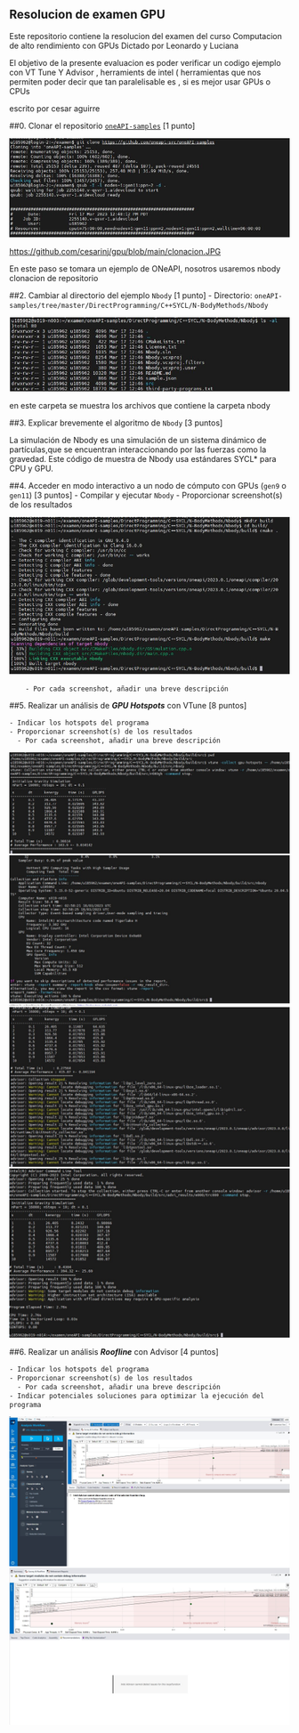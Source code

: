 
## Resolucion de examen  GPU
Este repositorio contiene la resolucion del examen del curso Computacion de alto rendimiento con GPUs 
Dictado por Leonardo y Luciana


El objetivo de la presente evaluacion es poder verificar un codigo ejemplo con VT Tune Y Advisor , herramients de intel ( herramientas que nos permiten poder decir que tan paralelisable es , si es mejor usar GPUs o CPUs


escrito por cesar aguirre

##0. Clonar el repositorio [`oneAPI-samples`](https://github.com/oneapi-src/oneAPI-samples) [1 punto]

![clonacion](https://github.com/cesarinj/gpu/blob/main/clonacion.JPG)

https://github.com/cesarinj/gpu/blob/main/clonacion.JPG

En este paso se tomara un ejemplo de ONeAPI, nosotros usaremos nbody
clonacion de repositorio



##2. Cambiar al directorio del ejemplo `Nbody`  [1 punto]
    - Directorio: `oneAPI-samples/tree/master/DirectProgramming/C++SYCL/N-BodyMethods/Nbody`


![carpeta](https://github.com/cesarinj/gpu/blob/main/carpeta.JPG)

en este carpeta se muestra los archivos que contiene la carpeta nbody

##3. Explicar brevemente el algoritmo de `Nbody` [3 puntos]

La simulación de Nbody es una simulación de un sistema dinámico de partículas,que se encuentran interaccionando por las fuerzas como la gravedad. Este código de muestra de Nbody usa estándares SYCL* para CPU y GPU.


##4. Acceder en modo interactivo a un nodo de cómputo con GPUs (`gen9` o `gen11`) [3 puntos]
    - Compilar y ejecutar `Nbody`
    - Proporcionar screenshot(s) de los resultados

![make](https://github.com/cesarinj/gpu/blob/main/make.JPG)

        - Por cada screenshot, añadir una breve descripción
##5. Realizar un análisis de _**GPU Hotspots**_ con VTune [8 puntos]


    - Indicar los hotspots del programa
    - Proporcionar screenshot(s) de los resultados
      - Por cada screenshot, añadir una breve descripción


![carpeta](https://github.com/cesarinj/gpu/blob/main/1.jpg)
![carpeta](https://github.com/cesarinj/gpu/blob/main/2.jpg)
![carpeta](https://github.com/cesarinj/gpu/blob/main/3.jpg)
![carpeta](https://github.com/cesarinj/gpu/blob/main/4.jpg)


##6. Realizar un análisis _**Roofline**_ con Advisor [4 puntos]

    - Indicar los hotspots del programa
    - Proporcionar screenshot(s) de los resultados
      - Por cada screenshot, añadir una breve descripción
    - Indicar potenciales soluciones para optimizar la ejecución del programa
![carpeta](https://github.com/cesarinj/gpu/blob/main/5.jpg)
![carpeta](https://github.com/cesarinj/gpu/blob/main/6.jpg)

